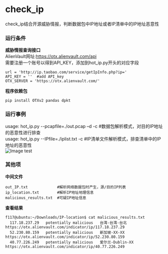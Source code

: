 # check_ip
check_ip结合开源威胁情报，判断数据包中IP地址或者IP清单中的IP地址恶意性  

### 运行条件
**威胁情报查询接口**  
AlienVault网址:https://otx.alienvault.com/api  
需要注册一个账号以得到API_KEY，添加到hot_ip.py开头的对应字段  
```  
url = 'http://ip.taobao.com/service/getIpInfo.php?ip='  
API_KEY = ''  #add API_key  
OTX_SERVER = 'https://otx.alienvault.com/'  
```   

**程序依赖包**  
```  
pip install OTXv2 pandas dpkt     
```  
### 运行事例 
usage: hot_ip.py --pcapfile=./out.pcap –d -c  #数据包解析模式，对目的IP地址的恶意性进行排查  
usage: hot_ip.py --IPfile=./iplist.txt -c     #IP清单文件解析模式，排查清单中的IP地址的恶意性  
![Image test](https://github.com/scu-igroup/check_ip/blob/master/image/run.png)   

### 其他项 
**中间文件**   
```   
out_IP.txt             #解析网络数据包时产生，源/目的IP列表  
ip_location.txt        #解析IP地址地理信息  
malicious_results.txt  #可疑IP地址信息  
```  
**查看结果**  
```  
f117@ubuntu:~/Downloads/IP-location$ cat malicious_results.txt  
  117.18.237.29   potentially malicious   台湾-台湾-台北   https://otx.alienvault.com/indicator/ip/117.18.237.29  
  52.230.80.159   potentially malicious   新加坡-XX-XX   https://otx.alienvault.com/indicator/ip/52.230.80.159  
  40.77.226.249   potentially malicious   爱尔兰-Dublin-XX   https://otx.alienvault.com/indicator/ip/40.77.226.249  
```  


